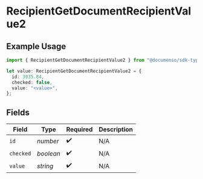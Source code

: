 # RecipientGetDocumentRecipientValue2

## Example Usage

```typescript
import { RecipientGetDocumentRecipientValue2 } from "@documenso/sdk-typescript/models/operations";

let value: RecipientGetDocumentRecipientValue2 = {
  id: 3035.84,
  checked: false,
  value: "<value>",
};
```

## Fields

| Field              | Type               | Required           | Description        |
| ------------------ | ------------------ | ------------------ | ------------------ |
| `id`               | *number*           | :heavy_check_mark: | N/A                |
| `checked`          | *boolean*          | :heavy_check_mark: | N/A                |
| `value`            | *string*           | :heavy_check_mark: | N/A                |